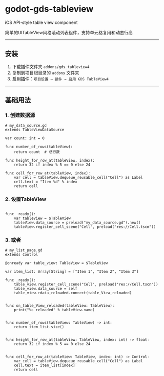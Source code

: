 # godot-gds-tableview
iOS API-style table view component

简单的UITableView风格滚动列表组件，支持单元格复用和动态行高

---

## 安装

1. 下载插件文件夹 `addons/gds_tableview4`
2. 复制到项目根目录的 `addons` 文件夹
3. 启用插件：`项目设置 → 插件 → 启用 GDS TableView4`

---

## 基础用法

### 1. 创建数据源

```gdscript
# my_data_source.gd
extends TableViewDataSource

var count: int = 0

func number_of_rows(tableView): 
    return count  # 总行数

func height_for_row_at(tableView, index):
    return 32 if index % 5 == 0 else 24

func cell_for_row_at(tableView, index):
    var cell = tableView.dequeue_reusable_cell("Cell") as Label
	cell.text = "Item %d" % index
	return cell

```

### 2. 设置TableView

```gdscript

func _ready():
    var tableView = $TableView
    tableView.data_source = preload("my_data_source.gd").new()
    tableView.register_cell_scene("Cell", preload("res://Cell.tscn"))

```

### 3. 或者

```gdscript
# my_list_page.gd
extends Control

@onready var table_view: TableView = $TableView

var item_list: Array[String] = ["Item 1", "Item 2", "Item 3"]

func _ready():
    table_view.register_cell_scene("Cell", preload("res://Cell.tscn"))
    table_view.data_source = self
    table_view.rdata_reloaded.connect(table_View_reloaded)


func on_table_View_reloaded(tableView: TableView):
	print("%s reloaded" % tableView.name)


func number_of_rows(tableView: TableView) -> int:
    return item_list.size()


func height_for_row_at(tableView: TableView, index: int) -> float:
    return 32 if index % 5 == 0 else 24
	

func cell_for_row_at(tableView: TableView, index: int) -> Control:
    var cell = tableView.dequeue_reusable_cell("Cell") as Label
    cell.text = item_list[index]
    return cell

```
